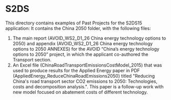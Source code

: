 # S2DS
This directory contains examples of Past Projects for the S2DS15 application:
It contains the China 2050 folder, with the following files: 
1. The main report (AVOID_WS2_D1_26 China energy technology options to 2050) and appendix (AVOID_WS2_D1_26 China energy technology options to 2050 ANNEXES) for the AVOID “China’s energy technology options to 2050” project, in which the applicant co-authored the Transport section.  
2. An Excel file (ChinaRoadTransportEmissionsCostModel_2015) that was used to produce results for the Applied Energy paper in PDF (AppliedEnergy_ReduceChinaRoadEmissions2050) titled "Reducing China's road transport sector CO2 emissions to 2050: Technologies, costs and decomposition analysis.". This paper is a follow-up work with new model focused on abatement costs of different technology.
